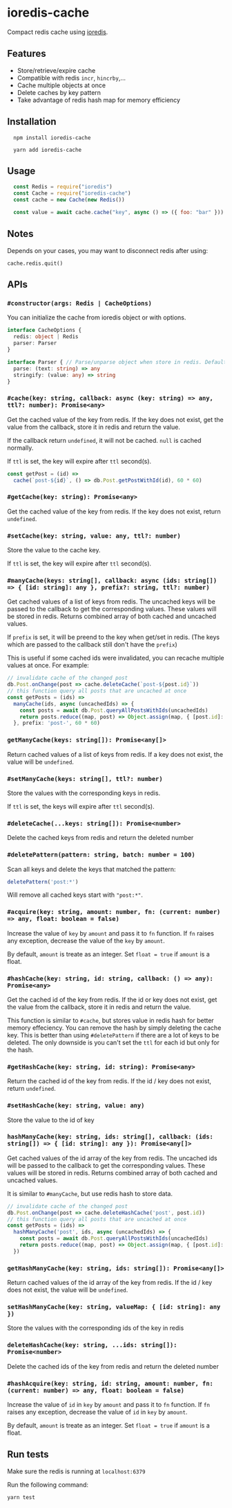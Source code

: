 # ioredis-cache

Compact redis cache using [ioredis](https://github.com/luin/ioredis).

## Features

- Store/retrieve/expire cache
- Compatible with redis `incr`, `hincrby`,...
- Cache multiple objects at once
- Delete caches by key pattern
- Take advantage of redis hash map for memory efficiency

## Installation

```
  npm install ioredis-cache
```

```
  yarn add ioredis-cache
```

## Usage

```javascript
  const Redis = require("ioredis")
  const Cache = require("ioredis-cache")
  const cache = new Cache(new Redis())

  const value = await cache.cache("key", async () => ({ foo: "bar" }))
```

## Notes

Depends on your cases, you may want to disconnect redis after using:
```
cache.redis.quit()
```

## APIs

### `#constructor(args: Redis | CacheOptions)`

You can initialize the cache from ioredis object or with options.

```typescript
interface CacheOptions {
  redis: object | Redis
  parser: Parser
}

interface Parser { // Parse/unparse object when store in redis. Default is JSON
  parse: (text: string) => any
  stringify: (value: any) => string
}
```

### `#cache(key: string, callback: async (key: string) => any, ttl?: number): Promise<any>`

Get the cached value of the key from redis. If the key does not exist, get the value from the callback, store it in redis and return the value.

If the callback return `undefined`, it will not be cached. `null` is cached normally.

If `ttl` is set, the key will expire after `ttl` second(s).

```javascript
const getPost = (id) =>
  cache(`post-${id}`, () => db.Post.getPostWithId(id), 60 * 60)
```

### `#getCache(key: string): Promise<any>`

Get the cached value of the key from redis. If the key does not exist, return `undefined`.

### `#setCache(key: string, value: any, ttl?: number)`

Store the value to the cache key.

If `ttl` is set, the key will expire after `ttl` second(s).

### `#manyCache(keys: string[], callback: async (ids: string[]) => { [id: string]: any }, prefix?: string, ttl?: number)`

Get cached values of a list of keys from redis. The uncached keys will be passed to the callback to get the corresponding values. These values will be stored in redis. Returns combined array of both cached and uncached values.

If `prefix` is set, it will be preend to the key when get/set in redis. (The keys which are passed to the callback still don't have the `prefix`)

This is useful if some cached ids were invalidated, you can recache multiple values at once. For example:

```javascript
// invalidate cache of the changed post
db.Post.onChange(post => cache.deleteCache(`post-${post.id}`))
// this function query all posts that are uncached at once
const getPosts = (ids) =>
  manyCache(ids, async (uncachedIds) => {
    const posts = await db.Post.queryAllPostsWithIds(uncachedIds)
    return posts.reduce((map, post) => Object.assign(map, { [post.id]: post }), {})
  }, prefix: 'post-', 60 * 60)
```

### `getManyCache(keys: string[]): Promise<any[]>`

Return cached values of a list of keys from redis. If a key does not exist, the value will be `undefined`.

### `#setManyCache(keys: string[], ttl?: number)`

Store the values with the corresponding keys in redis.

If `ttl` is set, the keys will expire after `ttl` second(s).

### `#deleteCache(...keys: string[]): Promise<number>`

Delete the cached keys from redis and return the deleted number

### `#deletePattern(pattern: string, batch: number = 100)`

Scan all keys and delete the keys that matched the pattern:

```javascript
deletePattern('post:*')
```
Will remove all cached keys start with `"post:*"`.

### `#acquire(key: string, amount: number, fn: (current: number) => any, float: boolean = false)`

Increase the value of `key` by `amount` and pass it to `fn` function. If `fn` raises any exception, decrease the value of the `key` by `amount`.

By default, `amount` is treate as an integer. Set `float = true` if `amount` is a float.

### `#hashCache(key: string, id: string, callback: () => any): Promise<any>`

Get the cached id of the key from redis. If the id or key does not exist, get the value from the callback, store it in redis and return the value.

This function is similar to `#cache`, but stores value in redis hash for better memory effeciency. You can remove the hash by simply deleting the cache key. This is better than using `#deletePattern` if there are a lot of keys to be deleted. The only downside is you can't set the `ttl` for each id but only for the hash.

### `#getHashCache(key: string, id: string): Promise<any>`

Return the cached id of the key from redis. If the id / key does not exist, return `undefined`.

### `#setHashCache(key: string, value: any)`

Store the value to the id of key

### `hashManyCache(key: string, ids: string[], callback: (ids: string[]) => { [id: string]: any }): Promise<any[]>`

Get cached values of the id array of the key from redis. The uncached ids will be passed to the callback to get the corresponding values. These values will be stored in redis. Returns combined array of both cached and uncached values.

It is similar to `#manyCache`, but use redis hash to store data.

```javascript
// invalidate cache of the changed post
db.Post.onChange(post => cache.deleteHashCache('post', post.id))
// this function query all posts that are uncached at once
const getPosts = (ids) =>
  hashManyCache('post', ids, async (uncachedIds) => {
    const posts = await db.Post.queryAllPostsWithIds(uncachedIds)
    return posts.reduce((map, post) => Object.assign(map, { [post.id]: post }), {})
  })
```

### `getHashManyCache(key: string, ids: string[]): Promise<any[]>`

Return cached values of the id array of the key from redis. If the id / key does not exist, the value will be `undefined`.

### `setHashManyCache(key: string, valueMap: { [id: string]: any })`

Store the values with the corresponding ids of the key in redis

### `deleteHashCache(key: string, ...ids: string[]): Promise<number>`

Delete the cached ids of the key from redis and return the deleted number

### `#hashAcquire(key: string, id: string, amount: number, fn: (current: number) => any, float: boolean = false)`

Increase the value of `id` in `key` by `amount` and pass it to `fn` function. If `fn` raises any exception, decrease the value of `id` in `key` by `amount`.

By default, `amount` is treate as an integer. Set `float = true` if `amount` is a float.

## Run tests

Make sure the redis is running at `localhost:6379`

Run the following command:

```
yarn test
```
